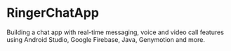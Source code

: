 # RingerChatApp
Building a chat app with real-time messaging, voice and video call features using Android Studio, Google Firebase, Java, Genymotion and more.
